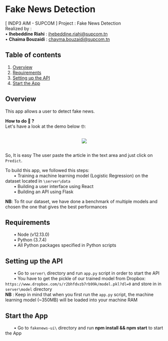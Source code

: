 # Fake News Detection
[ INDP3 AIM - SUPCOM ] Project : Fake News Detection  
Realized by :  
• **Ihebeddine Riahi** : ihebeddine.riahi@supcom.tn  
• **Chaima Bouzaidi** : chayma.bouzaidi@supcom.tn  

## Table of contents
1. [Overview](#Overview)
2. [Requirements](#Requirements)
3. [Setting up the API](#Setup)  
4. [Start the App](#StartApp)


<a name="Overview"/>  

## Overview
This app allows a user to detect fake news.  

**How to do 🤔 ?**  
Let's have a look at the demo below 🤓:  

<p align="center">
    <img src="https://user-images.githubusercontent.com/53185260/71131550-4796f100-21f5-11ea-9832-94662f4b8de7.gif"  style="margin:15px">
</p>

So, It is easy The user paste the article in the text area and just click on `Predict`.  

To build this app, we followed this steps:  
&nbsp;&nbsp;&nbsp;&nbsp;&nbsp;&nbsp; • Training a machine learning model (Logistic Regression) on the dataset located in `\server\data`   
&nbsp;&nbsp;&nbsp;&nbsp;&nbsp;&nbsp; • Building a user interface using React  
&nbsp;&nbsp;&nbsp;&nbsp;&nbsp;&nbsp; • Building an API using Flask  

**NB**: To fit our dataset, we have done a benchmark of multiple models and chosen the one that gives the best performances  

<a name="Requirements"/>

## Requirements
&nbsp;&nbsp;&nbsp;&nbsp;&nbsp;&nbsp; • Node (v12.13.0)  
&nbsp;&nbsp;&nbsp;&nbsp;&nbsp;&nbsp; • Python (3.7.4)  
&nbsp;&nbsp;&nbsp;&nbsp;&nbsp;&nbsp; • All Python packages specified in Python scripts  
 

<a name="Setup"/>

## Setting up the API
&nbsp;&nbsp;&nbsp;&nbsp;&nbsp;&nbsp; • Go to `server\` directory and run `app.py` script in order to start the API  
&nbsp;&nbsp;&nbsp;&nbsp;&nbsp;&nbsp; • You have to get the pickle of our trained model from Dropbox: `https://www.dropbox.com/s/r2bhfdvzb7rb99k/model.pkl?dl=0` and store in in `server\model` directory  
**NB** : Keep in mind that when you first run the `app.py` script, the machine learning model (~350MB) will be loaded into your machine RAM  
  


<a name="StartApp"/>

## Start the App  
&nbsp;&nbsp;&nbsp;&nbsp;&nbsp;&nbsp; • Go to `fakenews-ui\` directory and run **npm install && npm start** to start the App  